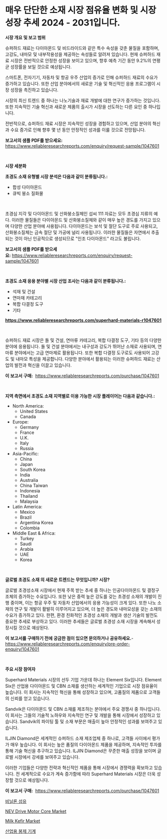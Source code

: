 <p><h1>매우 단단한 소재 시장 점유율 변화 및 시장 성장 추세 2024 - 2031입니다.</h1></p><p><strong>시장 개요 및 보고 범위</strong></p>
<p><p>슈퍼하드 재료는 다이아몬드 및 비드라이드와 같은 특수 속성을 갖춘 물질을 포함하며, 고강도, 내마모 및 내부작용성을 제공하는 속성들로 알려져 있습니다. 현재 슈퍼하드 재료 시장은 전반적으로 안정한 성장을 보이고 있으며, 향후 예측 기간 동안 9.2%의 연평균 성장률을 보일 것으로 예상됩니다. </p><p>스마트폰, 전자기기, 자동차 및 항공 우주 산업의 증가로 인해 슈퍼하드 재료의 수요가 증가하고 있습니다. 또한 산업 분야에서의 새로운 기술 및 혁신적인 응용 프로그램이 시장 성장을 촉진하고 있습니다. </p><p>시장의 최신 트렌드 중 하나는 나노기술과 재료 개발에 대한 연구가 증가하는 것입니다. 또한 지속적인 기술 혁신과 새로운 제품의 출시가 시장을 선도하는 다른 요인 중 하나입니다.</p><p>전반적으로, 슈퍼하드 재료 시장은 지속적인 성장을 경험하고 있으며, 산업 분야의 혁신과 수요 증가로 인해 향후 몇 년 동안 안정적인 성과를 이룰 것으로 전망됩니다.</p></p>
<p><strong>보고서의 샘플 PDF를 받으세요:</strong> <a href="https://www.reliableresearchreports.com/enquiry/request-sample/1047601">https://www.reliableresearchreports.com/enquiry/request-sample/1047601</a></p>
<p>&nbsp;</p>
<p><strong>시장 세분화</strong></p>
<p><strong>초경도 소재 유형별 시장 분석은 다음과 같이 분류됩니다.:</strong></p>
<p><ul><li>합성 다이아몬드</li><li>큐빅 붕소 질화물</li></ul></p>
<p>&nbsp;</p>
<p><p>초경심 지각 및 다이아몬드 및 산화붕소질체인 섭씨 111 자료는 모두 초경심 지류의 예다. 이러한 물질들은 다이아몬드 및 산화붕소질체와 같이 매우 높은 경도를 가지고 있으며 다양한 산업 분야에 사용됩니다. 다이아몬드는 보석 및 절단 도구로 주로 사용되고, 산화붕소질체는 금속 절단 및 가공에 널리 사용됩니다. 이러한 물질들은 자연에서 추출되는 것이 아닌 인공적으로 생성되므로 "인조 다이아몬드" 라고도 불립니다.</p></p>
<p><strong>보고서의 샘플 PDF를 받으세요:</strong>&nbsp;<a href="https://www.reliableresearchreports.com/enquiry/request-sample/1047601">https://www.reliableresearchreports.com/enquiry/request-sample/1047601</a></p>
<p>&nbsp;</p>
<p><strong> 초경도 소재 응용 분야별 시장 산업 조사는 다음과 같이 분류됩니다.:</strong></p>
<p><ul><li>석재 및 건설</li><li>연마재 카테고리</li><li>복합 다결정 도구</li><li>기타</li></ul></p>
<p><strong><a href="https://www.reliableresearchreports.com/superhard-materials-r1047601">https://www.reliableresearchreports.com/superhard-materials-r1047601</a></strong></p>
<p>&nbsp;</p>
<p><p>슈퍼하드 재료 시장은 돌 및 건설, 연마류 카테고리, 복합 다결정 도구, 기타 등의 다양한 분야에 응용됩니다. 돌 및 건설 분야에서는 내구성과 강도가 뛰어난 소재로 사용되며, 연마류 분야에서는 고급 연마제로 활용됩니다. 또한 복합 다결정 도구로도 사용되어 고강도 및 내마모 특성을 제공합니다. 다양한 분야에서 활용되는 이러한 슈퍼하드 재료는 산업의 발전과 혁신을 이끌고 있습니다.</p></p>
<p><strong>이 보고서 구매:</strong>&nbsp; <a href="https://www.reliableresearchreports.com/purchase/1047601">https://www.reliableresearchreports.com/purchase/1047601</a></p>
<p>&nbsp;</p>
<p><strong>지역 측면에서 초경도 소재 지역별로 이용 가능한 시장 플레이어는 다음과 같습니다.:</strong></p>
<p><ul>
    <li>
        North America:
        <ul>
            <li>United States</li>
            <li>Canada</li>
        </ul>
    </li>
    <li>
        Europe:
        <ul>
            <li>Germany</li>
            <li>France</li>
            <li>U.K.</li>
            <li>Italy</li>
            <li>Russia</li>
        </ul>
    </li>
    <li>
        Asia-Pacific:
        <ul>
            <li>China</li>
            <li>Japan</li>
            <li>South Korea</li>
            <li>India</li>
            <li>Australia</li>
            <li>China Taiwan</li>
            <li>Indonesia</li>
            <li>Thailand</li>
            <li>Malaysia</li>
        </ul>
    </li>
    <li>
        Latin America:
        <ul>
            <li>Mexico</li>
            <li>Brazil</li>
            <li>Argentina Korea</li>
            <li>Colombia</li>
        </ul>
    </li>
    <li>
        Middle East & Africa:
        <ul>
            <li>Turkey</li>
            <li>Saudi</li>
            <li>Arabia</li>
            <li>UAE</li>
            <li>Korea</li>
        </ul>
    </li>
    </ul></p>
<p>&nbsp;</p>
<p><strong>글로벌 초경도 소재 의 새로운 트렌드는 무엇입니까? 시장?</strong></p>
<p><p>글로벌 초경성소재 시장에서 현재 주목 받는 추세 중 하나는 인공다이아몬드 및 결정구조체의 증가하는 수요입니다. 또한 낮은 중력 높은 강도를 갖는 초경성 소재의 개발이 진행 중이며, 이는 항공 우주 및 자동차 산업에서의 응용 가능성이 크게 있다. 또한 나노 소재의 연구 및 개발이 활발히 이루어지고 있으며, 더 높은 경도와 내마모성을 갖는 소재의 수요가 증가하고 있다. 한편, 환경 친화적인 초경성 소재의 개발과 생산 기술의 발전도 중요한 추세로 부상하고 있다. 이러한 추세들은 글로벌 초경성 소재 시장을 계속해서 성장시킬 것으로 예상된다.</p></p>
<p><strong>이 보고서를 구매하기 전에 궁금한 점이 있으면 문의하거나 공유하세요.</strong>- <a href="https://www.reliableresearchreports.com/enquiry/pre-order-enquiry/1047601">https://www.reliableresearchreports.com/enquiry/pre-order-enquiry/1047601</a></p>
<p>&nbsp;</p>
<p><strong>주요 시장 참여자</strong></p>
<p><p>Superhard Materials 시장의 선두 기업 가운데 하나는 Element Six입니다. Element Six은 산업용 다이아몬드 및 CBN 소재를 생산하는 세계적인 기업으로 시장 점유율이 높습니다. 이 회사는 지속적인 혁신을 통해 성장하고 있으며, 고품질의 제품으로 고객들의 신뢰를 얻고 있습니다. </p><p>Sandvik은 다이아몬드 및 CBN 소재를 제조하는 분야에서 주요 경쟁사 중 하나입니다. 이 회사는 그들의 기술적 노하우와 지속적인 연구 및 개발을 통해 시장에서 성장하고 있습니다. Sandvik의 파이팅 툴 및 소재 부문은 매출이 높아 안정적인 성과를 보여주고 있습니다. </p><p>ILJIN Diamond은 세계적인 슈퍼하드 소재 제조업체 중 하나로, 고객들 사이에서 평가가 매우 높습니다. 이 회사는 높은 품질의 다이아몬드 제품을 제공하며, 지속적인 투자를 통해 기술 혁신을 추구하고 있습니다. ILJIN Diamond은 꾸준한 매출 성장을 보이며 글로벌 시장에서 강세를 보여주고 있습니다.</p><p>이러한 기업들은 다양한 전략과 혁신적인 제품을 통해 시장에서 경쟁력을 확보하고 있습니다. 전 세계적으로 수요가 계속 증가함에 따라 Superhard Materials 시장은 더욱 성장할 것으로 예상됩니다.</p></p>
<p><strong>이 보고서 구매:</strong>&nbsp;&nbsp;<a href="https://www.reliableresearchreports.com/purchase/1047601">https://www.reliableresearchreports.com/purchase/1047601</a></p>
<p><p><a href="https://github.com/plelbej847484502/Market-Research-Report-List-1/blob/main/916421117231.md">비닐론 섬유</a></p><p><a href="https://issuu.com/reportprime-2/docs/nev-drive-motor-core-market-size-2030.pptx">NEV Drive Motor Core Market</a></p><p><a href="https://github.com/provorikovar/Market-Research-Report-List-3/blob/main/milk-kefir-market.md">Milk Kefir Market</a></p><p><a href="https://github.com/vseigx30c9a1j/Market-Research-Report-List-1/blob/main/612711717232.md">산업용 봉제 기계</a></p></p>